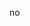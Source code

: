 no
<!---
DerpMasks/DerpMasks is a ✨ special ✨ repository because its `README.md` (this file) appears on your GitHub profile.
You can click the Preview link to take a look at your changes.
--->
